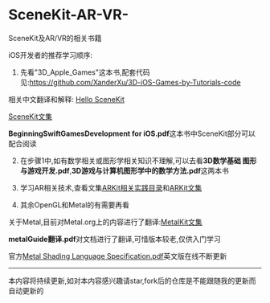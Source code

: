 # SceneKit-AR-VR-
SceneKit及AR/VR的相关书籍

iOS开发者的推荐学习顺序:
1. 先看"3D_Apple_Games"这本书,配套代码见:https://github.com/XanderXu/3D-iOS-Games-by-Tutorials-code

  相关中文翻译和解释:
  [Hello SceneKit](https://juejin.im/post/5a322530f265da43062ac948)

  [SceneKit文集](https://juejin.im/collection/5a3236ecf265da068948554a)

  **BeginningSwiftGamesDevelopment for iOS.pdf**这本书中SceneKit部分可以配合阅读

2. 在步骤1中,如有数学相关或图形学相关知识不理解,可以去看**3D数学基础 图形与游戏开发.pdf**,**3D游戏与计算机图形学中的数学方法.pdf**这两本书

3. 学习AR相关技术,查看文集[ARKit相关实践目录](https://juejin.im/post/5a976cb3f265da4e87010184)和[ARKit文集](https://juejin.im/collection/5a65c4746fb9a00a0f4597cb)

4. 其余OpenGL和Metal的有需要再看

  关于Metal,目前对Metal.org上的内容进行了翻译:[MetalKit文集](https://juejin.im/collection/5a320bc85188253989d3b279)
  
  **metalGuide翻译.pdf**对文档进行了翻译,可惜版本较老,仅供入门学习 
  
  官方[Metal Shading Language Specification.pdf](https://developer.apple.com/metal/Metal-Shading-Language-Specification.pdf#//apple_ref/doc/uid/TP40014364?language=objc)英文版在线不断更新

---
本内容将持续更新,如对本内容感兴趣请star,fork后的仓库是不能跟随我的更新而自动更新的
